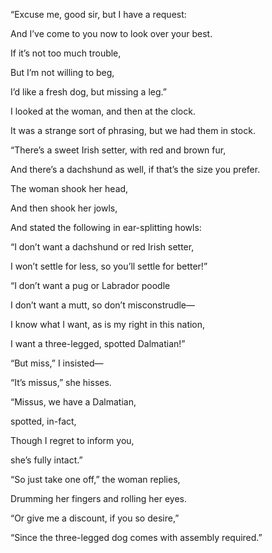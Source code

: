 “Excuse me, good sir, but I have a request:

And I’ve come to you now to look over your best.

If it’s not too much trouble, 

But I’m not willing to beg, 

I’d like a fresh dog, but missing a leg.”

  

I looked at the woman, and then at the clock.

It was a strange sort of phrasing, but we had them in stock. 

“There’s a sweet Irish setter, with red and brown fur,

And there’s a dachshund as well, if that’s the size you prefer. 

  

The woman shook her head, 

And then shook her jowls,

And stated the following in ear-splitting howls:

“I don’t want a dachshund or red Irish setter,

I won’t settle for less, so you’ll settle for better!”

  

“I don’t want a pug or Labrador poodle

I don’t want a mutt, so don’t misconstrudle—

I know what I want, as is my right in this nation,

I want a three-legged, spotted Dalmatian!”

  

“But miss,” I insisted—

“It’s missus,” she hisses. 

  

“Missus, we have a Dalmatian, 

spotted, in-fact,

Though I regret to inform you, 

she’s fully intact.”

  

“So just take one off,” the woman replies,

Drumming her fingers and rolling her eyes. 

“Or give me a discount, if you so desire,”

“Since the three-legged dog comes with assembly required.”